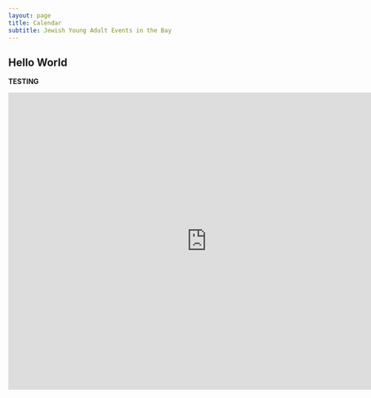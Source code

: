 ```yaml
---
layout: page
title: Calendar 
subtitle: Jewish Young Adult Events in the Bay
---
```



## Hello World

**TESTING**

<iframe src="https://calendar.google.com/calendar/embed?src=bsp4pl7nrmbt1merbkuehqluj4%40group.calendar.google.com&ctz=America%2FLos_Angeles" style="border: 0" width="800" height="600" frameborder="0" scrolling="no"></iframe>


